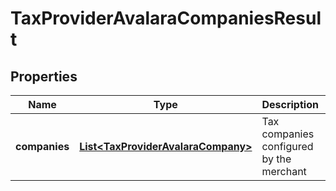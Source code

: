 
# TaxProviderAvalaraCompaniesResult

## Properties
Name | Type | Description | Notes
------------ | ------------- | ------------- | -------------
**companies** | [**List&lt;TaxProviderAvalaraCompany&gt;**](TaxProviderAvalaraCompany.md) | Tax companies configured by the merchant |  [optional]



